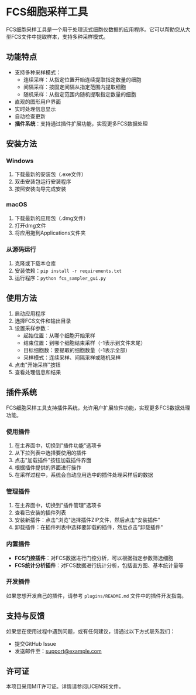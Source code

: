# FCS细胞采样工具

FCS细胞采样工具是一个用于处理流式细胞仪数据的应用程序。它可以帮助您从大型FCS文件中提取样本，支持多种采样模式。

## 功能特点

- 支持多种采样模式：
  - 连续采样：从指定位置开始连续提取指定数量的细胞
  - 间隔采样：按固定间隔从指定范围内提取细胞
  - 随机采样：从指定范围内随机提取指定数量的细胞
- 直观的图形用户界面
- 实时处理信息显示
- 自动检查更新
- **插件系统**：支持通过插件扩展功能，实现更多FCS数据处理

## 安装方法

### Windows

1. 下载最新的安装包（.exe文件）
2. 双击安装包运行安装程序
3. 按照安装向导完成安装

### macOS

1. 下载最新的应用包（.dmg文件）
2. 打开dmg文件
3. 将应用拖到Applications文件夹

### 从源码运行

1. 克隆或下载本仓库
2. 安装依赖：`pip install -r requirements.txt`
3. 运行程序：`python fcs_sampler_gui.py`

## 使用方法

1. 启动应用程序
2. 选择FCS文件和输出目录
3. 设置采样参数：
   - 起始位置：从哪个细胞开始采样
   - 结束位置：到哪个细胞结束采样（-1表示到文件末尾）
   - 目标细胞数：要提取的细胞数量（-1表示全部）
   - 采样模式：连续采样、间隔采样或随机采样
4. 点击"开始采样"按钮
5. 查看处理信息和结果

## 插件系统

FCS细胞采样工具支持插件系统，允许用户扩展软件功能，实现更多FCS数据处理功能。

### 使用插件

1. 在主界面中，切换到"插件功能"选项卡
2. 从下拉列表中选择要使用的插件
3. 点击"加载插件"按钮加载插件界面
4. 根据插件提供的界面进行操作
5. 在采样过程中，系统会自动应用选中的插件处理采样后的数据

### 管理插件

1. 在主界面中，切换到"插件管理"选项卡
2. 查看已安装的插件列表
3. 安装新插件：点击"浏览"选择插件ZIP文件，然后点击"安装插件"
4. 卸载插件：在插件列表中选择要卸载的插件，然后点击"卸载插件"

### 内置插件

- **FCS门控插件**：对FCS数据进行门控分析，可以根据指定参数筛选细胞
- **FCS统计分析插件**：对FCS数据进行统计分析，包括直方图、基本统计量等

### 开发插件

如果您想开发自己的插件，请参考 `plugins/README.md` 文件中的插件开发指南。

## 支持与反馈

如果您在使用过程中遇到问题，或有任何建议，请通过以下方式联系我们：

- 提交GitHub Issue
- 发送邮件至：support@example.com

## 许可证

本项目采用MIT许可证。详情请参阅LICENSE文件。
